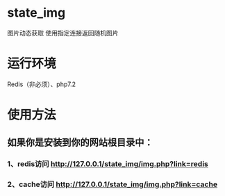 ﻿# state_img
图片动态获取
使用指定连接返回随机图片

# 运行环境
Redis（非必须）、php7.2

# 使用方法
## 如果你是安装到你的网站根目录中：
### 1、redis访问 http://127.0.0.1/state_img/img.php?link=redis
### 2、cache访问 http://127.0.0.1/state_img/img.php?link=cache
